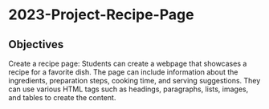 # 2023-Project-Recipe-Page


## Objectives

Create a recipe page: Students can create a webpage that showcases a recipe for a favorite dish. The page can include information about the ingredients, preparation steps, cooking time, and serving suggestions. They can use various HTML tags such as headings, paragraphs, lists, images, and tables to create the content.